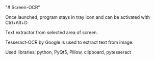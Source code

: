 "# Screen-OCR" 

Once launched, program stays in tray icon and can be activated with Ctrl+Alt+D

Text extractor from selected area of screen.

Tesseract-OCR by Google is used to extract text from image.

Used libraries:
    python, PyQt5, Pillow, clipboard, pytesseract

